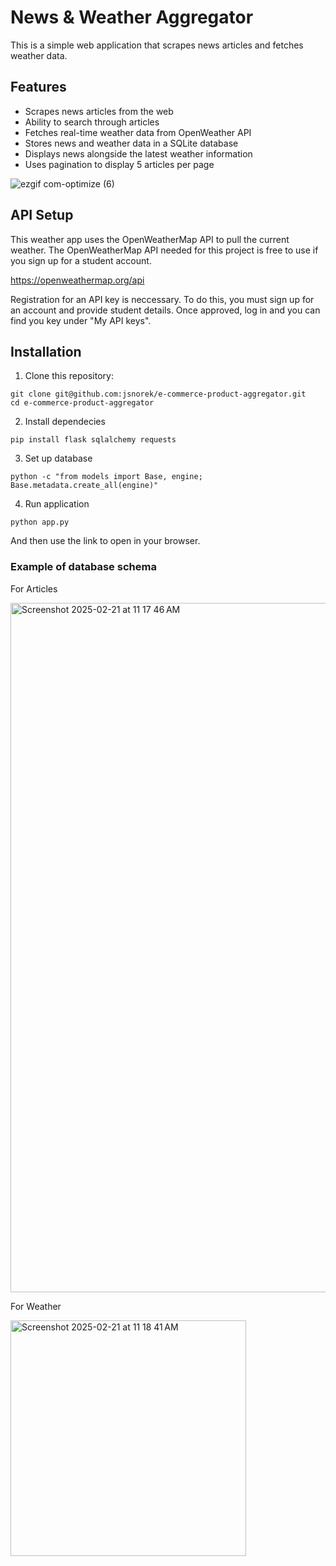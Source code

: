 # News & Weather Aggregator

This is a simple web application that scrapes news articles and fetches weather data.

## Features
- Scrapes news articles from the web
- Ability to search through articles
- Fetches real-time weather data from OpenWeather API
- Stores news and weather data in a SQLite database
- Displays news alongside the latest weather information
- Uses pagination to display 5 articles per page

![ezgif com-optimize (6)](https://github.com/user-attachments/assets/de3e7dea-8abc-4308-b10c-810aa12a37eb)


## API Setup

This weather app uses the OpenWeatherMap API to pull the current weather. The OpenWeatherMap API needed for this project is free to use if you sign up for a student account.

https://openweathermap.org/api

Registration for an API key is neccessary. To do this, you must sign up for an account and provide student details. Once approved, log in and you can find you key under "My API keys".

## Installation
1. Clone this repository:
```
git clone git@github.com:jsnorek/e-commerce-product-aggregator.git
cd e-commerce-product-aggregator
```

2. Install dependecies
```
pip install flask sqlalchemy requests
```

3. Set up database
```
python -c "from models import Base, engine; Base.metadata.create_all(engine)"
```

4. Run application
```
python app.py
```

And then use the link to open in your browser.

### Example of database schema
For Articles

<img width="1103" alt="Screenshot 2025-02-21 at 11 17 46 AM" src="https://github.com/user-attachments/assets/653233ca-3a82-4fb8-906e-b76c181b8964" />

For Weather

<img width="377" alt="Screenshot 2025-02-21 at 11 18 41 AM" src="https://github.com/user-attachments/assets/1902430b-cf4b-478b-b62c-a99a7cc4e7ce" />

